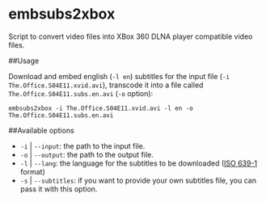 embsubs2xbox
============

Script to convert video files into XBox 360 DLNA player compatible video files.

##Usage

Download and embed english (`-l en`) subtitles for the input file (`-i The.Office.S04E11.xvid.avi`), transcode it into a file called `The.Office.S04E11.subs.en.avi` (`-o` option):

    embsubs2xbox -i The.Office.S04E11.xvid.avi -l en -o The.Office.S04E11.subs.en.avi


##Available options

- `-i` | `--input`: the path to the input file.
- `-o` | `--output`: the path to the output file.
- `-l` | `--lang`: the language for the subtitles to be downloaded ([ISO 639-1](http://en.wikipedia.org/wiki/ISO_639-1) format)
- `-s` | `--subtitles`: if you want to provide your own subtitles file, you can pass it with this option.
